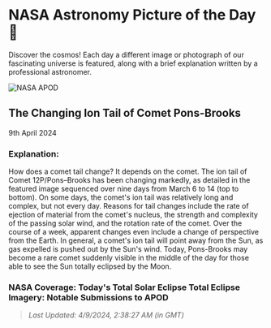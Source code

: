 
  # NASA Astronomy Picture of the Day 🌌

  Discover the cosmos! Each day a different image or photograph of our fascinating universe is featured, along with a brief explanation written by a professional astronomer.

![NASA APOD](https://apod.nasa.gov/apod/image/2404/Comet12pTails_ShengyuLi_3000.jpg)

## The Changing Ion Tail of Comet Pons-Brooks

9th April 2024

### Explanation: 

How does a comet tail change? It depends on the comet.  The ion tail of Comet 12P/Pons–Brooks has been changing markedly, as detailed in the featured image sequenced over nine days from March 6 to 14 (top to bottom).  On some days, the comet's ion tail was relatively long and complex, but not every day.  Reasons for tail changes include the rate of ejection of material from the comet's nucleus, the strength and complexity of the passing solar wind, and the rotation rate of the comet.  Over the course of a week, apparent changes even include a change of perspective from the Earth. In general, a comet's ion tail will point away from the Sun, as gas expelled is pushed out by the Sun's wind. Today, Pons-Brooks may become a rare comet suddenly visible in the middle of the day for those able to see the Sun totally eclipsed by the Moon.   
### NASA Coverage: Today's Total Solar Eclipse  Total Eclipse Imagery: Notable Submissions to APOD

> _Last Updated: 4/9/2024, 2:38:27 AM (in GMT)_
